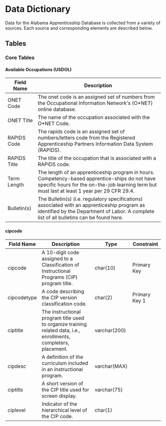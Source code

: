 # Data Dictionary
Data for the Alabama Apprenticeship Database is collected from a variety of sources. Each source and corresponding elements are described below.

## Tables

### Core Tables

#### Available Occupations (USDOL)
Field Name | Description
-------|-------
 ONET Code | The onet code is an assigned set of numbers from the Occupational Information Network's (O*NET) online database. 
 ONET Title | The name of the occupation associated with the O*NET Code.  
 RAPIDS Code | The rapids code is an assigned set of numbers/letters code from the Registered Apprenticeship Partners Information Data System (RAPIDS).
 RAPIDS Title  | The title of the occupation that is associated with a RAPIDS code. 
 Term Length | The length of an apprenticeship program in hours. Competency-based apprentice-ships do not have specific hours for the on-the-job learning term but must last at least 1 year per 29 CFR 29.4. 
 Bulletin(s) | The Bulletin(s) (i.e. regulatory specifications) associated with an apprenticeship program as identified by the Department of Labor. A complete list of all bulletins can be found here. 

#### cipcode
 Field Name | Description | Type | Constraint 
------------|------------|-------|------------
cipcode | A 10-digit code assigned to a Classification of Instructional Programs (CIP) program title. | char(10) | Primary Key 
cipcodetype | A code describing the CIP version classification code. | char(2) | Primary Key 1 
ciptitle | The instructional program title used to organize training related data, i.e., enrollments, completers, placement. | varchar(200) |  
cipdesc | A definition of the curriculum included in an instructional program. | varchar(MAX) |  
ciptitls | A short version of the CIP title used for screen display. | varchar(75) |  
ciplevel | Indicator of the hierarchical level of the CIP code. | char(1) |  

